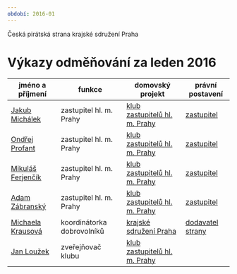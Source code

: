 ```yaml
---
období: 2016-01
---
```


Česká pirátská strana
krajské sdružení Praha

Výkazy odměňování za leden 2016
=======================================


jméno a příjmení          |  funkce                      |  domovský projekt                      |  právní postavení      
--------------------------|------------------------------|----------------------------------------|------------------------
[Jakub Michálek][u4]      |  zastupitel hl. m. Prahy     |  [klub zastupitelů hl. m. Prahy][p15]  |  [zastupitel][c4]      
[Ondřej Profant][u3]      |  zastupitel hl. m. Prahy     |  [klub zastupitelů hl. m. Prahy][p15]  |  [zastupitel][c3]      
[Mikuláš Ferjenčík][u17]  |  zastupitel hl. m. Prahy     |  [klub zastupitelů hl. m. Prahy][p15]  |  [zastupitel][c17]     
[Adam Zábranský][u16]     |  zastupitel hl. m. Prahy     |  [klub zastupitelů hl. m. Prahy][p15]  |  [zastupitel][c16]     
[Michaela Krausová][u7]   |  koordinátorka dobrovolníků  |  [krajské sdružení Praha][p44]         |  [dodavatel strany][c7]
[Jan Loužek][u46]         |  zveřejňovač klubu           |  [klub zastupitelů hl. m. Prahy][p15]  |                        

[p15]: https://redmine.pirati.cz/project/true
[p44]: https://redmine.pirati.cz/project/true

[u4]: jakub-michalek/
[u3]: ondrej-profant/
[u17]: mikulas-ferjencik/
[u16]: adam-zabransky/
[u7]: michaela-krausova/
[u46]: jan-louzek/

[c4]: https://smlouvy.pirati.cz/smlouvy/2014/11/13/jakub-michalek/index.html/
[c3]: https://smlouvy.pirati.cz/smlouvy/2014/11/13/ondrej-profant/index.html/
[c17]: https://smlouvy.pirati.cz/smlouvy/2014/11/13/mikulas-ferjencik/index.html/
[c16]: https://smlouvy.pirati.cz/smlouvy/2014/11/13/adam-zabransky/index.html/
[c7]: https://smlouvy.pirati.cz/smlouvy/2016/01/misa/index.html/
